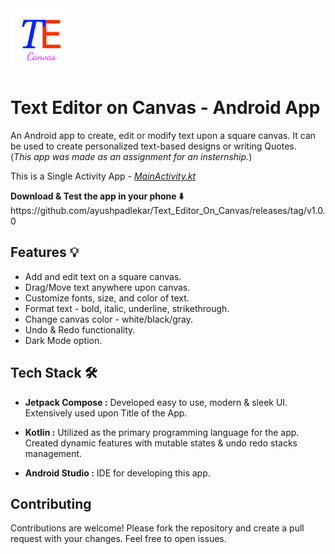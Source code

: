 <div align="left">
    <img src="app\src\main\ic_launcher-playstore.png" alt="App Logo" height="100" style="border-radius: 15px;">
</div>

# Text Editor on Canvas - Android App

An Android app to create, edit or modify text upon a square canvas. It can be used to create personalized text-based designs or writing Quotes. </br>
(*This app was made as an assignment for an insternship.*) </br>

This is a Single Activity App - *[MainActivity.kt](app/src/main/java/com/ayushxp/texteditoroncanvasapp/MainActivity.kt)*

<p><b>Download & Test the app in your phone ⬇️</b> </br>
https://github.com/ayushpadlekar/Text_Editor_On_Canvas/releases/tag/v1.0.0
</p>

## Features 💡

* Add and edit text on a square canvas.
* Drag/Move text anywhere upon canvas.
* Customize fonts, size, and color of text.
* Format text - bold, italic, underline, strikethrough.
* Change canvas color - white/black/gray.
* Undo & Redo functionality.
* Dark Mode option.



## Tech Stack 🛠️

* **Jetpack Compose :** Developed easy to use, modern & sleek UI. Extensively used upon Title of the App.

* **Kotlin :** Utilized as the primary programming language for the app. Created dynamic features with mutable states & undo redo stacks management.

* **Android Studio :** IDE for developing this app.


## Contributing

Contributions are welcome! Please fork the repository and create a pull request with your changes. Feel free to open issues.

